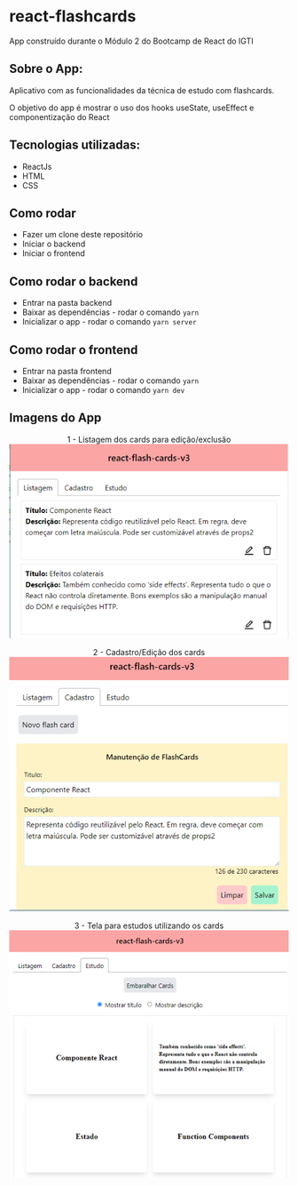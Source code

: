 # react-flashcards
App construído durante o Módulo 2 do Bootcamp de React do IGTI


## Sobre o App:
Aplicativo com as funcionalidades da técnica de estudo com flashcards.

O objetivo do app é mostrar o uso dos hooks useState, useEffect e componentização do React

## Tecnologias utilizadas:
* ReactJs
* HTML
* CSS

## Como rodar
* Fazer um clone deste repositório
* Iniciar o backend
* Iniciar o frontend

## Como rodar o backend
* Entrar na pasta backend
* Baixar as dependências - rodar o comando ``` yarn ```
* Inicializar o app - rodar o comando ``` yarn server ```

## Como rodar o frontend
* Entrar na pasta frontend
* Baixar as dependências - rodar o comando ``` yarn ```
* Inicializar o app - rodar o comando ``` yarn dev ```

## Imagens do App

<p align="center">
  1 - Listagem dos cards para edição/exclusão
  <img src="/print-sistema-listagem.PNG">
</p>

<p align="center">
  2 - Cadastro/Edição dos cards
  <img src="/print-sistema-cadastro.PNG">
</p>

<p align="center">
  3 - Tela para estudos utilizando os cards
  <img src="/print-sistema-estudo.PNG">
</p>
